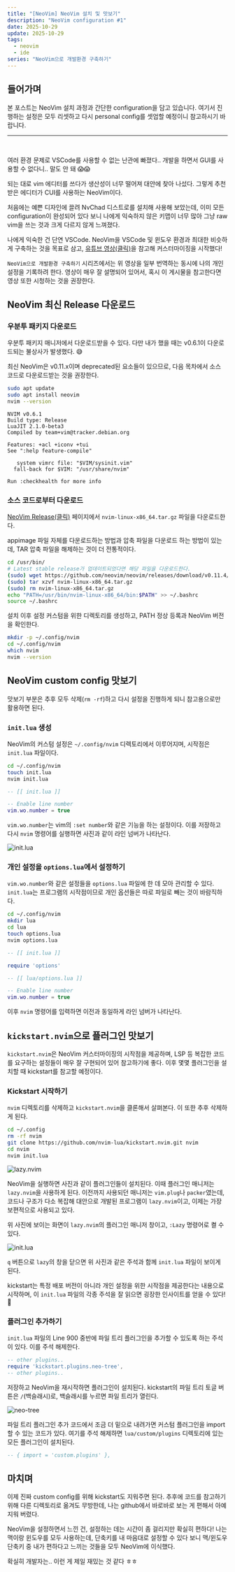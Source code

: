 ```yaml
---
title: "[NeoVim] NeoVim 설치 및 맛보기"
description: "NeoVim configuration #1"
date: 2025-10-29
update: 2025-10-29
tags:
  - neovim
  - ide
series: "NeoVim으로 개발환경 구축하기"
---
```


## 들어가며

본 포스트는 NeoVim 설치 과정과 간단한 configuration을 담고 있습니다. 여기서 진행하는 설정은 모두 리셋하고 다시 personal config를 셋업할 예정이니 참고하시기 바랍니다.

---

<br>

여러 환경 문제로 VSCode를 사용할 수 없는 난관에 빠졌다.. 개발을 하면서 GUI를 사용할 수 없다니.. 말도 안 돼 😱😱 

되는 대로 vim 에디터를 쓰다가 생산성이 너무 떨어져 대안에 찾아 나섰다. 그렇게 추천받은 에디터가 CUI를 사용하는 NeoVim이다. 

처음에는 예쁜 디자인에 끌려 NvChad 디스트로를 설치해 사용해 보았는데, 이미 모든 configuration이 완성되어 있다 보니 나에게 익숙하지 않은 키맵이 너무 많아 그냥 raw vim을 쓰는 것과 크게 다르지 않게 느껴졌다.

나에게 익숙한 건 단연 VSCode. NeoVim을 VSCode 및 윈도우 환경과 최대한 비슷하게 구축하는 것을 목표로 삼고, [유튜브 영상(클릭)](https://youtu.be/KYDG3AHgYEs?si=zX4IFnZvH9rJVbW7)을 참고해 커스터마이징을 시작했다!

`NeoVim으로 개발환경 구축하기` 시리즈에서는 위 영상을 일부 번역하는 동시에 나의 개인 설정을 기록하려 한다. 영상이 매우 잘 설명되어 있어서, 혹시 이 게시물을 참고한다면 영상 또한 시청하는 것을 권장한다.

## NeoVim 최신 Release 다운로드

### 우분투 패키지 다운로드

우분투 패키지 매니저에서 다운로드받을 수 있다. 다만 내가 했을 때는 v0.6.1이 다운로드되는 불상사가 발생했다. 😅

최신 NeoVim은 v0.11.x이며 deprecated된 요소들이 있으므로, 다음 목차에서 소스 코드로 다운로드받는 것을 권장한다.

```bash
sudo apt update
sudo apt install neovim
nvim --version
```

```
NVIM v0.6.1
Build type: Release
LuaJIT 2.1.0-beta3
Compiled by team+vim@tracker.debian.org

Features: +acl +iconv +tui
See ":help feature-compile"

   system vimrc file: "$VIM/sysinit.vim"
  fall-back for $VIM: "/usr/share/nvim"

Run :checkhealth for more info
```

### 소스 코드로부터 다운로드

[NeoVim Release(클릭)](https://github.com/neovim/neovim/releases) 페이지에서 `nvim-linux-x86_64.tar.gz` 파일을 다운로드한다.

appimage 파일 자체를 다운로드하는 방법과 압축 파일을 다운로드 하는 방법이 있는데, TAR 압축 파일을 해제하는 것이 더 전통적이다.

```bash
cd /usr/bin/
# Latest stable release가 업데이트되었다면 해당 파일을 다운로드한다.
(sudo) wget https://github.com/neovim/neovim/releases/download/v0.11.4/nvim-linux-x86_64.tar.gz
(sudo) tar xzvf nvim-linux-x86_64.tar.gz
(sudo) rm nvim-linux-x86_64.tar.gz
echo "PATH=/usr/bin/nvim-linux-x86_64/bin:$PATH" >> ~/.bashrc
source ~/.bashrc
```

설치 이후 설정 커스텀을 위한 디렉토리를 생성하고, PATH 정상 등록과 NeoVim 버전을 확인한다.

```bash
mkdir -p ~/.config/nvim
cd ~/.config/nvim
which nvim
nvim --version
```

## NeoVim custom config 맛보기

맛보기 부분은 추후 모두 삭제(`rm -rf`)하고 다시 설정을 진행하게 되니 참고용으로만 활용하면 된다.

### `init.lua` 생성

NeoVim의 커스텀 설정은 `~/.config/nvim` 디렉토리에서 이루어지며, 시작점은 `init.lua` 파일이다.

```bash
cd ~/.config/nvim
touch init.lua
nvim init.lua
```

```lua
-- [[ init.lua ]]

-- Enable line number
vim.wo.number = true
```

`vim.wo.number`는 vim의 `:set number`와 같은 기능을 하는 설정이다. 이를 저장하고 다시 `nvim` 명령어를 실행하면 사진과 같이 라인 넘버가 나타난다.

![init.lua](image.png)

### 개인 설정을 `options.lua`에서 설정하기

`vim.wo.number`와 같은 설정들을 `options.lua` 파일에 한 데 모아 관리할 수 있다. `init.lua`는 프로그램의 시작점이므로 개인 옵션들은 따로 파일로 빼는 것이 바람직하다.

```bash
cd ~/.config/nvim
mkdir lua
cd lua
touch options.lua
nvim options.lua
```

```lua
-- [[ init.lua ]]

require 'options'
```

```lua
-- [[ lua/options.lua ]]

-- Enable line number
vim.wo.number = true
```

이후 `nvim` 명령어를 입력하면 이전과 동일하게 라인 넘버가 나타난다.

## `kickstart.nvim`으로 플러그인 맛보기

`kickstart.nvim`은 NeoVim 커스터마이징의 시작점을 제공하며, LSP 등 복잡한 코드를 요구하는 설정들이 매우 잘 구현되어 있어 참고하기에 좋다. 이후 몇몇 플러그인을 설치할 때 kickstart를 참고할 예정이다.

### Kickstart 시작하기

`nvim` 디렉토리를 삭제하고 `kickstart.nvim`을 클론해서 살펴본다. 이 또한 추후 삭제하게 된다.

```bash
cd ~/.config
rm -rf nvim
git clone https://github.com/nvim-lua/kickstart.nvim.git nvim
cd nvim
nvim init.lua
```

![lazy.nvim](image-1.png)

NeoVim을 실행하면 사진과 같이 플러그인들이 설치된다. 이때 플러그인 매니저는 `lazy.nvim`을 사용하게 된다. 이전까지 사용되던 매니저는 `vim.plug`나 `packer`였는데, 코드나 구조가 다소 복잡해 대안으로 개발된 프로그램이 `lazy.nvim`이고, 이제는 가장 보편적으로 사용되고 있다.

위 사진에 보이는 화면이 `lazy.nvim`의 플러그인 매니저 창이고, `:Lazy` 명령어로 켤 수 있다.

![init.lua](image-2.png)

`q` 버튼으로 `lazy`의 창을 닫으면 위 사진과 같은 주석과 함께 `init.lua` 파일이 보이게 된다. 

kickstart는 특정 배포 버전이 아니라 개인 설정을 위한 시작점을 제공한다는 내용으로 시작하며, 이 `init.lua` 파일의 각종 주석을 잘 읽으면 굉장한 인사이트를 얻을 수 있다! 👻

### 플러그인 추가하기

`init.lua` 파일의 Line 900 중반에 파일 트리 플러그인을 추가할 수 있도록 하는 주석이 있다. 이를 주석 해제한다.

```lua
-- other plugins..
require 'kickstart.plugins.neo-tree',
-- other plugins..
```

저장하고 NeoVim을 재시작하면 플러그인이 설치된다. kickstart의 파일 트리 토글 버튼은 `/`(백슬래시)로, 백슬래시를 누르면 파일 트리가 열린다.

![neo-tree](image-3.png)

파일 트리 플러그인 추가 코드에서 조금 더 밑으로 내려가면 커스텀 플러그인을 import할 수 있는 코드가 있다. 여기를 주석 해제하면 `lua/custom/plugins` 디렉토리에 있는 모든 플러그인이 설치된다.

```lua
-- { import = 'custom.plugins' },
```

## 마치며

이제 진짜 custom config를 위해 kickstart도 지워주면 된다. 추후에 코드를 참고하기 위해 다른 디렉토리로 옮겨도 무방한데, 나는 github에서 바로바로 보는 게 편해서 아예 지워 버렸다.

NeoVim을 설정하면서 느낀 건, 설정하는 데는 시간이 좀 걸리지만 확실히 편하다! 나는 맥이랑 윈도우를 모두 사용하는데, 단축키를 내 마음대로 설정할 수 있다 보니 맥/윈도우 단축키 중 내가 편하다고 느끼는 것들을 모두 NeoVim에 이식했다.

확실히 개발자는.. 이런 게 제일 재밌는 것 같다 ㅎㅎ